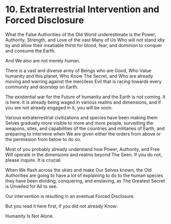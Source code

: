 # 10. Extraterrestrial Intervention and Forced Disclosure

What the False Authorities of the Old World underestimate is the Power, Authority, Strength, and Love of the vast Many of Us Who will not stand idly by and allow their insatiable thirst for blood, fear, and dominion to conquer and consume the Earth. 

And We also are not merely human. 

There is a vast and diverse army of Beings who are Good, Who Value humanity and this planet, Who Know The Secret, and Who are already moving and warring against the merciless Evil that is racing towards every community and doorstep on Earth. 

The existential war for the Future of humanity and the Earth is not coming. It is here. It is already being waged in various realms and dimensions, and if you are not already engaged in it, you will be soon. 

Various extraterrestrial civilizations and species have been making them Selves gradually more visible to more and more people, surveilling the weapons, sites, and capabilities of the countries and militaries of Earth, and preparing to intervene when We are given either the orders from above or the permission from below to do so. 

Most of you probably already understand how Power, Authority, and Free Will operate in the dimensions and realms beyond The Seen. If you do not, please inquire. It is crucial. 

When We flash across the skies and make Our Selves known, the Old Authorities are going to have a lot of explaining to do to the human species they have been dividing, conquering, and enslaving, as The Greatest Secret is Unveiled for All to see. 

Our intervention is resulting in an eventual Forced Disclosure. 

But you read it here first, if you did not already Know: 

Humanity Is Not Alone. 



